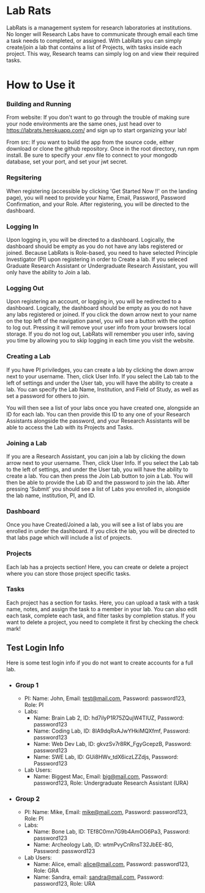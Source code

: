 # Lab Rats

LabRats is a management system for research laboratories at institutions. No longer will Research Labs have to communicate through email each time a task needs to completed, or assigned. With LabRats you can simply create/join a lab that contains a list of Projects, with tasks inside each project. This way, Research teams can simply log on and view their required tasks.

# How to Use it

### Building and Running

From website:
If you don't want to go through the trouble of making sure your node environments are the same ones, just head over to https://labrats.herokuapp.com/ and sign up to start organizing your lab!

From src:
If you want to build the app from the source code, either download or clone the github repository. Once in the root directory, run npm install. Be sure to specify your .env file to connect to your mongodb database, set your port, and set your jwt secret. 

### Regsitering
When registering (accessible by clicking 'Get Started Now !!' on the landing page), you will need to provide your Name, Email, Password, Password Confirmation, and your Role. After registering, you will be directed to the dashboard. 

### Logging In
Upon logging in, you will be directed to a dashboard. Logically, the dashboard should be empty as you do not have any labs registered or joined.
Because LabRats is Role-based, you need to have selected Principle Investigator (PI) upon registering in order to Create a lab. If you seleced Graduate Research Assistant or Undergraduate Research Assistant, you will only have the ability to Join a lab. 

### Logging Out
Upon registering an account, or logging in, you will be redirected to a dashboard.
Logically, the dashboard should be empty as you do not have any labs registered or joined.
If you click the down arrow next to your name on the top left of the navigation panel, you will see a button with the option to log out. Pressing it will remove your user info from your browsers local storage. If you do not log out, LabRats will remember you user info, saving you time by allowing you to skip logging in each time you visit the website.

### Creating a Lab
If you have PI priviledges, you can create a lab by clicking the down arrow next to your username. Then, click User Info. If you select the Lab tab to the left of settings and under the User tab, you will have the ability to create a lab. You can specify the Lab Name, Institution, and Field of Study, as well as set a password for others to join.

You will then see a list of your labs once you have created one, alongside an ID for each lab. You can then provide this ID to any one of your Research Assistants alongside the password, and your Research Assistants will be able to access the Lab with its Projects and Tasks.

### Joining a Lab
If you are a Research Assistant, you can join a lab by clicking the down arrow next to your username. Then, click User Info. If you select the Lab tab to the left of settings, and under the User tab, you will have the ability to create a lab. You can then press the Join Lab button to join a Lab. You will then be able to provide the Lab ID and the password to join the lab. After pressing 'Submit' you should see a list of Labs you enrolled in, alongside the lab name, institution, PI, and ID.

### Dashboard
Once you have Created/Joined a lab, you will see a list of labs you are enrolled in under the dashboard. If you click the lab, you will be directed to that labs page which will include a list of projects.

### Projects
Each lab has a projects section! Here, you can create or delete a project where you can store those project specific tasks.

### Tasks
Each project has a section for tasks. Here, you can upload a task with a task name, notes, and assign the task to a member in your lab. You can also edit each task, complete each task, and filter tasks by completion status. If you want to delete a project, you need to complete it first by checking the check mark!

## Test Login Info

Here is some test login info if you do not want to create accounts for a full lab.

- ### Group 1
  - PI: Name: John, Email: test@mail.com, Password: password123, Role: PI
  - Labs: 
    - Name: Brain Lab 2, ID: hd7ilyP1R75ZQujW4TIUZ, Password: password123
    - Name: Coding Lab, ID: 8IA9dqRxAJwYHkiMQXfmf, Password: password123
    - Name: Web Dev Lab, ID: gkvzSv7r8RK_FgyGcepzB, Password: password123
    - Name: SWE Lab, ID: GUi8HWv_tdX6iczLZZdjs, Password: Password123
  - Lab Users:
    - Name: Biggest Mac, Email: big@mail.com, Password: password123, Role: Undergraduate Research Assistant (URA)
- ### Group 2
  - PI: Name: Mike, Email: mike@mail.com, Password: password123, Role: PI
  - Labs: 
    - Name: Bone Lab, ID: TEf8C0mn7G9b4AmOG6Pa3, Password: password123
    - Name: Archeology Lab, ID: wtmPvyCnRnsT32JbEE-8G, Password: password123
  - Lab Users:
    - Name: Alice, email: alice@mail.com, Password: password123, Role: GRA
    - Name: Sandra, email: sandra@mail.com, Password: password123, Role: URA
